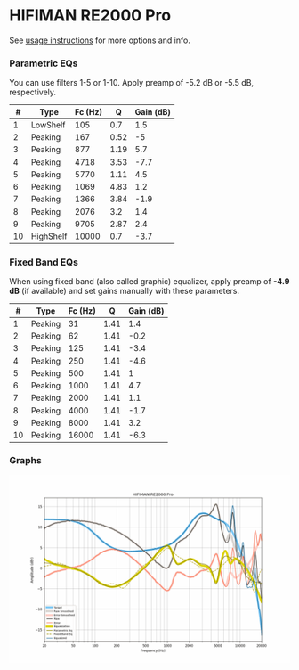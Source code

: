 # HIFIMAN RE2000 Pro
See [usage instructions](https://github.com/jaakkopasanen/AutoEq#usage) for more options and info.

### Parametric EQs
You can use filters 1-5 or 1-10. Apply preamp of -5.2 dB or -5.5 dB, respectively.

|   # | Type      |   Fc (Hz) |    Q |   Gain (dB) |
|-----|-----------|-----------|------|-------------|
|   1 | LowShelf  |       105 | 0.7  |         1.5 |
|   2 | Peaking   |       167 | 0.52 |        -5   |
|   3 | Peaking   |       877 | 1.19 |         5.7 |
|   4 | Peaking   |      4718 | 3.53 |        -7.7 |
|   5 | Peaking   |      5770 | 1.11 |         4.5 |
|   6 | Peaking   |      1069 | 4.83 |         1.2 |
|   7 | Peaking   |      1366 | 3.84 |        -1.9 |
|   8 | Peaking   |      2076 | 3.2  |         1.4 |
|   9 | Peaking   |      9705 | 2.87 |         2.4 |
|  10 | HighShelf |     10000 | 0.7  |        -3.7 |

### Fixed Band EQs
When using fixed band (also called graphic) equalizer, apply preamp of **-4.9 dB** (if available) and set gains manually with these parameters.

|   # | Type    |   Fc (Hz) |    Q |   Gain (dB) |
|-----|---------|-----------|------|-------------|
|   1 | Peaking |        31 | 1.41 |         1.4 |
|   2 | Peaking |        62 | 1.41 |        -0.2 |
|   3 | Peaking |       125 | 1.41 |        -3.4 |
|   4 | Peaking |       250 | 1.41 |        -4.6 |
|   5 | Peaking |       500 | 1.41 |         1   |
|   6 | Peaking |      1000 | 1.41 |         4.7 |
|   7 | Peaking |      2000 | 1.41 |         1.1 |
|   8 | Peaking |      4000 | 1.41 |        -1.7 |
|   9 | Peaking |      8000 | 1.41 |         3.2 |
|  10 | Peaking |     16000 | 1.41 |        -6.3 |

### Graphs
![](./HIFIMAN%20RE2000%20Pro.png)
